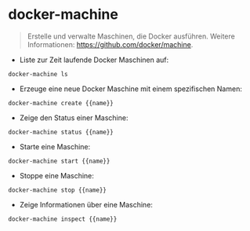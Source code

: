 # docker-machine

> Erstelle und verwalte Maschinen, die Docker ausführen.
> Weitere Informationen: <https://github.com/docker/machine>.

- Liste zur Zeit laufende Docker Maschinen auf:

`docker-machine ls`

- Erzeuge eine neue Docker Maschine mit einem spezifischen Namen:

`docker-machine create {{name}}`

- Zeige den Status einer Maschine:

`docker-machine status {{name}}`

- Starte eine Maschine:

`docker-machine start {{name}}`

- Stoppe eine Maschine:

`docker-machine stop {{name}}`

- Zeige Informationen über eine Maschine:

`docker-machine inspect {{name}}`
